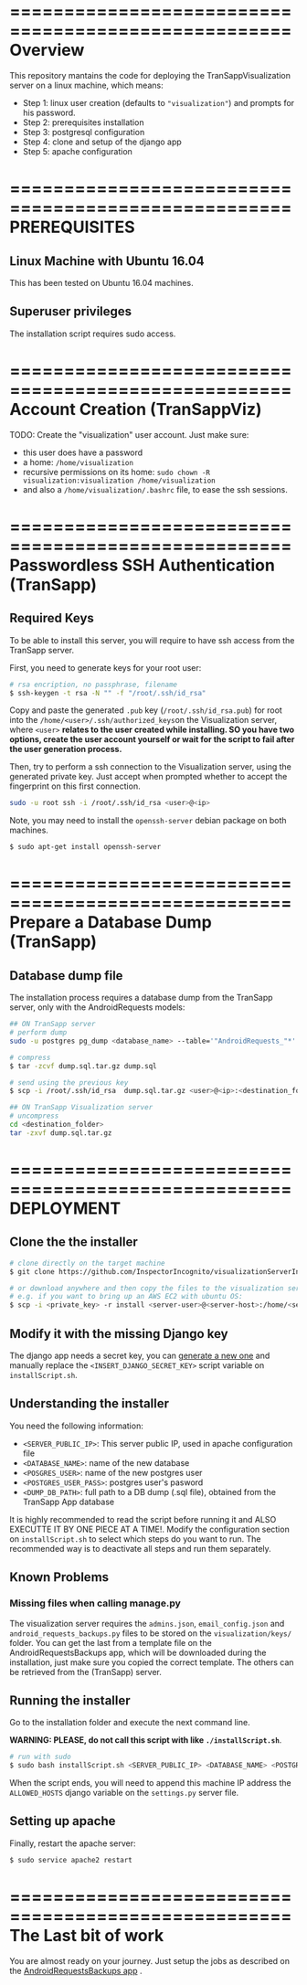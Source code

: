 ====================================================
Overview
====================================================

This repository mantains the code for deploying the TranSappVisualization server on a linux machine, which means:
- Step 1: linux user creation (defaults to `"visualization"`) and prompts for his password.
- Step 2: prerequisites installation
- Step 3: postgresql configuration
- Step 4: clone and setup of the django app
- Step 5: apache configuration


====================================================
PREREQUISITES
====================================================

## Linux Machine with Ubuntu 16.04

This has been tested on Ubuntu 16.04 machines.


## Superuser privileges

The installation script requires sudo access.


====================================================
Account Creation (TranSappViz)
====================================================

TODO: Create the "visualization" user account. Just make sure:

- this user does have a password
- a home: `/home/visualization`
- recursive permissions on its home: `sudo chown -R visualization:visualization /home/visualization`
- and also a `/home/visualization/.bashrc` file, to ease the ssh sessions. 

====================================================
Passwordless SSH Authentication (TranSapp)
====================================================

## Required Keys

To be able to install this server, you will require to have ssh access from the TranSapp server.

First, you need to generate keys for your root user:
```bash
# rsa encription, no passphrase, filename
$ ssh-keygen -t rsa -N "" -f "/root/.ssh/id_rsa"
```

Copy and paste the generated `.pub` key (`/root/.ssh/id_rsa.pub`) for root into the `/home/<user>/.ssh/authorized_keys`on the Visualization server, where `<user>` **relates to the user created while installing. SO you have two options, create the user account yourself or wait for the script to fail after the user generation process.**

Then, try to perform a ssh connection to the Visualization server, using the generated private key. Just accept when prompted whether to accept the fingerprint on this first connection.
```bash
sudo -u root ssh -i /root/.ssh/id_rsa <user>@<ip>
```

Note, you may need to install the `openssh-server` debian package on both machines.
```bash
$ sudo apt-get install openssh-server
```
====================================================
Prepare a Database Dump (TranSapp)
====================================================

## Database dump file

The installation process requires a database dump from the TranSapp server, only with the AndroidRequests models:

```bash
## ON TranSapp server
# perform dump
sudo -u postgres pg_dump <database_name> --table='"AndroidRequests_"*' > dump.sql

# compress 
$ tar -zcvf dump.sql.tar.gz dump.sql

# send using the previous key
$ scp -i /root/.ssh/id_rsa  dump.sql.tar.gz <user>@<ip>:<destination_folder>

## ON TranSapp Visualization server
# uncompress
cd <destination_folder>
tar -zxvf dump.sql.tar.gz
```


====================================================
DEPLOYMENT
====================================================

## Clone the the installer

```bash
# clone directly on the target machine
$ git clone https://github.com/InspectorIncognito/visualizationServerInstaller.git

# or download anywhere and then copy the files to the visualization server:
# e.g. if you want to bring up an AWS EC2 with ubuntu OS:
$ scp -i <private_key> -r install <server-user>@<server-host>:/home/<server-user>
```

## Modify it with the missing Django key

The django app needs a secret key, you can [generate a new one](http://www.miniwebtool.com/django-secret-key-generator/) and manually replace the `<INSERT_DJANGO_SECRET_KEY>` script variable on `installScript.sh`.


## Understanding the installer

You need the following information:
- `<SERVER_PUBLIC_IP>`: This server public IP, used in apache configuration file
- `<DATABASE_NAME>`: name of the new database
- `<POSGRES_USER>`: name of the new postgres user
- `<POSTGRES_USER_PASS>`: postgres user's pasword
- `<DUMP_DB_PATH>`: full path to a DB dump (.sql file), obtained from the TranSapp App database


It is highly recommended to read the script before running it and ALSO EXECUTTE IT BY ONE PIECE AT A TIME!. Modify the configuration section on `installScript.sh` to select which steps do you want to run. The recommended way is to deactivate all steps and run them separately. 


## Known Problems

### Missing files when calling manage.py

The visualization server requires the `admins.json`, `email_config.json` and `android_requests_backups.py` files to be stored on the `visualization/keys/` folder. You can get the last from a template file on the AndroidRequestsBackups app, which will be downloaded during the installation, just make sure you copied the correct template. The others can be retrieved from the (TranSapp) server.


## Running the installer

Go to the installation folder and execute the next command line.

**WARNING: PLEASE, do not call this script with like `./installScript.sh`**.

```bash
# run with sudo
$ sudo bash installScript.sh <SERVER_PUBLIC_IP> <DATABASE_NAME> <POSTGRES_USER> <POSTGRES_USER_PASS> <DUMP_DB_PATH>
```

When the script ends, you will need to append this machine IP address the `ALLOWED_HOSTS` django variable on the `settings.py` server file.

## Setting up apache

Finally, restart the apache server:
```bash
$ sudo service apache2 restart
```


====================================================
The Last bit of work
====================================================

You are almost ready on your journey. Just setup the jobs as described on the [AndroidRequestsBackups app](https://github.com/InspectorIncognito/AndroidRequestsBackups) .

